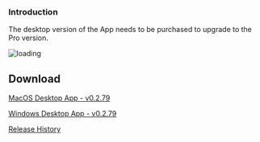 ### Introduction

The desktop version of the App needs to be purchased to upgrade to the Pro version.

![loading](https://cdn.jsdelivr.net/gh/saber2pr/MyWeb@master/resource/image/todolist-pro.webp)

## Download

[MacOS Desktop App - v0.2.79](https://github.com/Saber2pr/vsc-ext-todolist/releases/download/mac-v0.2.79/Todolist-mac-v0.2.79.tar.gz)

[Windows Desktop App - v0.2.79](https://github.com/Saber2pr/vsc-ext-todolist/releases/download/win-v0.2.79/Todolist-win-v0.2.79.tar.gz)

[Release History](https://github.com/Saber2pr/vsc-ext-todolist/releases)